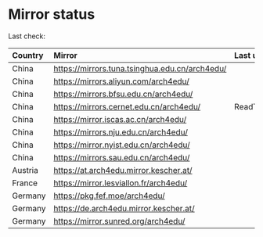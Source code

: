 <script src="./time.js"></script>
# Mirror status
Last check: <script type="text/javascript">localize(1747329727.4939585);</script>

|Country|Mirror|Last update|
|:------|:-----|:----------|
|China|https://mirrors.tuna.tsinghua.edu.cn/arch4edu/|<script type="text/javascript">localize(1747291562);</script>|
|China|https://mirrors.aliyun.com/arch4edu/|<script type="text/javascript">localize(1747291562);</script>|
|China|https://mirrors.bfsu.edu.cn/arch4edu/|<script type="text/javascript">localize(1747291562);</script>|
|China|https://mirrors.cernet.edu.cn/arch4edu/|ReadTimeout|
|China|https://mirror.iscas.ac.cn/arch4edu/|<script type="text/javascript">localize(1747291562);</script>|
|China|https://mirrors.nju.edu.cn/arch4edu/|<script type="text/javascript">localize(1747205228);</script>|
|China|https://mirror.nyist.edu.cn/arch4edu/|<script type="text/javascript">localize(1747291562);</script>|
|China|https://mirrors.sau.edu.cn/arch4edu/|<script type="text/javascript">localize(1731653531);</script>|
|Austria|https://at.arch4edu.mirror.kescher.at/|<script type="text/javascript">localize(1747291562);</script>|
|France|https://mirror.lesviallon.fr/arch4edu/|<script type="text/javascript">localize(1747291562);</script>|
|Germany|https://pkg.fef.moe/arch4edu/|<script type="text/javascript">localize(1747291562);</script>|
|Germany|https://de.arch4edu.mirror.kescher.at/|<script type="text/javascript">localize(1747291562);</script>|
|Germany|https://mirror.sunred.org/arch4edu/|<script type="text/javascript">localize(1747291562);</script>|

<script src="./tablefilter/tablefilter.js"></script>
<script src="./table.js"></script>